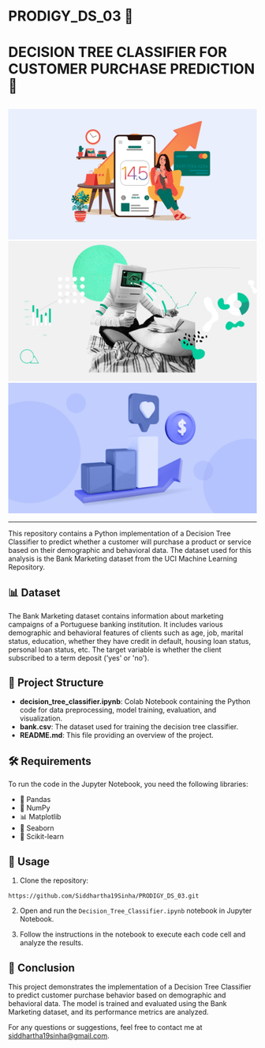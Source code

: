 # PRODIGY_DS_03 🌟
# DECISION TREE CLASSIFIER FOR CUSTOMER PURCHASE PREDICTION 🌳 

##
![Image 1](https://github.com/Siddhartha19Sinha/PRODIGY_DS_03/blob/main/Image1.png)
![Image 2](https://github.com/Siddhartha19Sinha/PRODIGY_DS_03/blob/main/Image2.jpg)
![Image 3](https://github.com/Siddhartha19Sinha/PRODIGY_DS_03/blob/main/Image3.jpg)

---
This repository contains a Python implementation of a Decision Tree Classifier to predict whether a customer will purchase a product or service based on their demographic and behavioral data. The dataset used for this analysis is the Bank Marketing dataset from the UCI Machine Learning Repository.

## 📊 Dataset

The Bank Marketing dataset contains information about marketing campaigns of a Portuguese banking institution. It includes various demographic and behavioral features of clients such as age, job, marital status, education, whether they have credit in default, housing loan status, personal loan status, etc. The target variable is whether the client subscribed to a term deposit ('yes' or 'no').

## 📂 Project Structure

- **decision_tree_classifier.ipynb**: Colab Notebook containing the Python code for data preprocessing, model training, evaluation, and visualization.
- **bank.csv**: The dataset used for training the decision tree classifier.
- **README.md**: This file providing an overview of the project.

## 🛠️ Requirements

To run the code in the Jupyter Notebook, you need the following libraries:

- 🐼 Pandas
- 🔢 NumPy
- 📊 Matplotlib
- 🌊 Seaborn
- 🧠 Scikit-learn

## 🚀 Usage

1. Clone the repository:

```
https://github.com/Siddhartha19Sinha/PRODIGY_DS_03.git
```
2. Open and run the `Decision_Tree_Classifier.ipynb` notebook in Jupyter Notebook.

3. Follow the instructions in the notebook to execute each code cell and analyze the results.

## 🎉 Conclusion

This project demonstrates the implementation of a Decision Tree Classifier to predict customer purchase behavior based on demographic and behavioral data. The model is trained and evaluated using the Bank Marketing dataset, and its performance metrics are analyzed.

For any questions or suggestions, feel free to contact me at [siddhartha19sinha@gmail.com](mailto:siddhartha19sinha@gmail.com).

